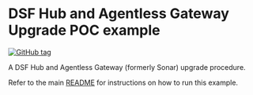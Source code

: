 # DSF Hub and Agentless Gateway Upgrade POC example
[![GitHub tag](https://img.shields.io/github/v/tag/imperva/dsfkit.svg)](https://github.com/imperva/dsfkit/tags)

A DSF Hub and Agentless Gateway (formerly Sonar) upgrade procedure.

Refer to the main [README](https://github.com/imperva/dsfkit#upgrade) for instructions on how to run this example.
